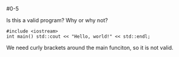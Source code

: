 #0-5

Is this a valid program? Why or why not?

	#include <iostream>
	int main() std::cout << "Hello, world!" << std::endl;

We need curly brackets around the main funciton, so it is not valid.
